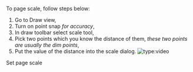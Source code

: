 To page scale, follow steps below:

1. Go to Draw view, 
2. Turn on point snap *for accuracy*, 
3. In draw toolbar select scale tool,
4. Pick two points which you know the distance of them, *these two points are usually the dim points*,
5. Put the value of the distance into the scale dialog.
![type:video](https://www.youtube.com/embed/9X7IzYknEKU?si=iAP3beAH_gGC3T0T)
<figcaption>Set page scale</figcaption>